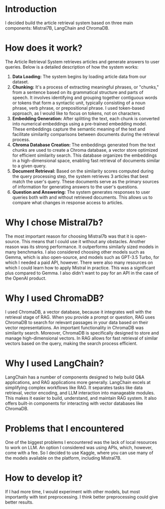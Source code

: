# Introduction
I decided build the article retrieval system based on three main components: Mistral7B, LangChain and ChromaDB.

# How does it work?
The Article Retrieval System retrieves articles and generate answers to user queries. Below is a detailed description of how the system works:

1. <b>Data Loading:</b> The system begins by loading article data from our dataset.
2. <b>Chunking:</b> It's a process of extracting meaningful phrases, or "chunks," from a sentence based on its grammatical structure and parts of speech. It involves identifying and grouping together contiguous words or tokens that form a syntactic unit, typically consisting of a noun phrase, verb phrase, or prepositional phrase. I used token-based approach, as I would like to focus on tokens, not on characters.
3. <b>Embedding Generation:</b> After splitting the text, each chunk is converted into numerical embeddings using a pre-trained embedding model. These embeddings capture the semantic meaning of the text and facilitate similarity comparisons between documents during the retrieval process.
4. <b>Chroma Database Creation:</b> The embeddings generated from the text chunks are used to create a Chroma database, a vector store optimized for efficient similarity search. This database organizes the embeddings in a high-dimensional space, enabling fast retrieval of documents similar to a given query.
5. <b>Document Retrieval:</b> Based on the similarity scores computed during the query processing step, the system retrieves 3 articles that best match the user's query. These documents serve as the primary sources of information for generating answers to the user's questions.
6. <b>Question and Answering:</b> The system generates responses to user queries both with and without retrieved documents. This allows us to compare what changes in response access to articles.

# Why I chose Mistral7b?
The most important reason for choosing Mistral7b was that it is open-source. This means that I could use it without any obstacles. Another reason was its strong performance. It outperforms similarly sized models in many benchmarks. I also considered choosing other models such as Gemma, which is also open-source, and models such as GPT-3.5 Turbo, for which I needed a paid API, however. There were also many resources on which I could learn how to apply Mistral in practice. This was a significant plus compared to Gemma. I also didn't want to pay for an API in the case of the OpenAI product.

# Why I used ChromaDB?
I used ChromaDB, a vector database, because it integrates well with the retrieval stage of RAG. When you provide a prompt or question, RAG uses ChromaDB to search for relevant passages in your data based on their vector representations. An important functionality in ChromaDB was similarity search. Moreover, ChromaDB is specifically designed to store and manage high-dimensional vectors. In RAG allows for fast retrieval of similar vectors based on the query, making the search process efficient.

# Why I used LangChain?
LangChain has a number of components designed to help build Q&A applications, and RAG applications more generally. LangChain excels at simplifying complex workflows like RAG. It separates tasks like data retrieval, vector encoding, and LLM interaction into manageable modules. This makes it easier to build, understand, and maintain RAG system. It also offers built-in components for interacting with vector databases like ChromaDB.

# Problems that I encountered
One of the biggest problems I encountered was the lack of local resources to work on LLM. An option I considered was using APIs, which, however, come with a fee. So I decided to use Kaggle, where you can use many of the models available on the platform, including Mistral7B.

# How to develop it?
If I had more time, I would experiment with other models, but most importantly with text preprocessing. I think better preprocessing could give better results.

